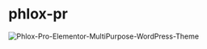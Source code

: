 # phlox-pr
![Phlox-Pro-Elementor-MultiPurpose-WordPress-Theme](https://github.com/user-attachments/assets/92764549-b263-414e-a729-5fa20320102b)
